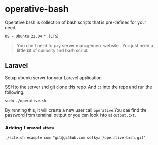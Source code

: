 # operative-bash

Operative bash is collection of bash scripts that is pre-defined for your need.

```
OS - Ubuntu 22.04.* (LTS)
```

> You don't need to pay server management website . You just need a little bit of curiosity and bash script.

## Laravel

Setup ubuntu server for your Laravel application.

SSH to the server and git clone this repo. And `cd` into the repo and run the following.

```
sudo ./operative.sh
```

By running this, it will create a new user call `operative`.You can find the password from terminal output or you can look into at `output.txt`.

### Adding Laravel sites

```
./site.sh example.com "git@github.com:setkyar/operative-bash.git"
```